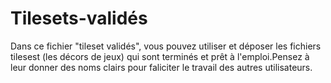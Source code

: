 # Tilesets-validés
Dans ce fichier "tileset validés", vous pouvez utiliser et déposer les fichiers tilesest (les décors de jeux) qui sont terminés et prêt à l'emploi.Pensez à leur donner des noms clairs pour faliciter le travail des autres utilisateurs.
